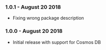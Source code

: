 ### 1.0.1 - August 20 2018
* Fixing wrong package description

### 1.0.0 - August 20 2018
* Initial release with support for Cosmos DB